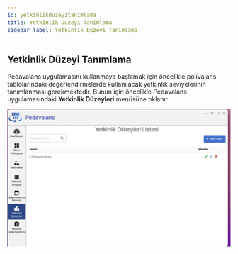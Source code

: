 ```yaml
---
id: yetkinlikduzeyitanimlama
title: Yetkinlik Duzeyi Tanimlama
sidebar_label: Yetkinlik Duzeyi Tanimlama
---
```

## Yetkinlik Düzeyi Tanımlama

Pedavalans uygulamasını kullanmaya başlamak için öncelikle polivalans tablolarındaki değerlendirmelerde kullanılacak yetkinlik seviyelerinin tanımlanması gerekmektedir. Bunun için öncelikle Pedavalans uygulamasındaki **Yetkinlik Düzeyleri** menüsüne tıklanır.

![Yetkinlik Düzeyleri Listesi](001.png)


